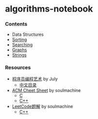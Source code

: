 algorithms-notebook
===================

### Contents

- Data Structures
- [Sorting](sorting/README.md)
- [Searching](searching/README.md)
- [Graphs](graphs/README.md)
- [Strings](strings/README.md)

### Resources

- [程序员编程艺术](https://github.com/julycoding/The-Art-Of-Programming-By-July) by July
  - [中文目录](https://github.com/julycoding/The-Art-Of-Programming-By-July/blob/master/ebook/zh/Readme.md)
- [ACM Cheet Sheet](https://github.com/soulmachine/acm-cheat-sheet) by soulmachine
  - [C](https://github.com/soulmachine/acm-cheat-sheet/blob/master/C/%E6%89%8B%E5%86%99%E4%BB%A3%E7%A0%81%E5%BF%85%E5%A4%87%E6%89%8B%E5%86%8C\(C%E7%89%88\).pdf?raw=true)
  - [C++](https://github.com/soulmachine/acm-cheat-sheet/blob/master/C++/%E6%89%8B%E5%86%99%E4%BB%A3%E7%A0%81%E5%BF%85%E5%A4%87%E6%89%8B%E5%86%8C\(C++%E7%89%88\).pdf?raw=true)
- [LeetCode题解](https://github.com/soulmachine/leetcode) by soulmachine
  - [C++](https://github.com/soulmachine/leetcode/raw/master/C%2B%2B/leetcode-cpp.pdf)
